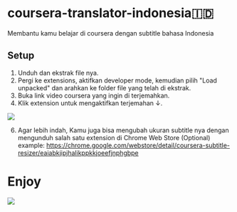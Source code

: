# coursera-translator-indonesia🇮🇩
Membantu kamu belajar di coursera dengan subtitle bahasa Indonesia

## Setup
1. Unduh dan ekstrak file nya.
2. Pergi ke extensions, aktifkan developer mode, kemudian pilih "Load unpacked" dan arahkan ke folder file yang telah di ekstrak.  
3. Buka link video coursera yang ingin di terjemahkan.
4. Klik extension untuk mengaktifkan terjemahan ↓.

![](https://github.com/riparuk/coursera-indonesia-translator/blob/main/images/extension.png)

6. Agar lebih indah, Kamu juga bisa mengubah ukuran subtitle nya dengan mengunduh salah satu extension di Chrome Web Store (Optional)
example: https://chrome.google.com/webstore/detail/coursera-subtitle-resizer/eaiabkjipjhalikppkkjoeefjnphgbpe
# Enjoy
![](https://github.com/riparuk/coursera-indonesia-translator/blob/main/images/extension1.png)
